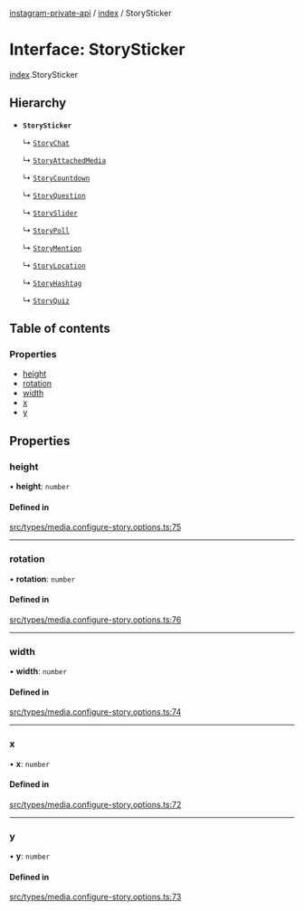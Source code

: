 [instagram-private-api](../../README.md) / [index](../../modules/index.md) / StorySticker

# Interface: StorySticker

[index](../../modules/index.md).StorySticker

## Hierarchy

- **`StorySticker`**

  ↳ [`StoryChat`](StoryChat.md)

  ↳ [`StoryAttachedMedia`](StoryAttachedMedia.md)

  ↳ [`StoryCountdown`](StoryCountdown.md)

  ↳ [`StoryQuestion`](StoryQuestion.md)

  ↳ [`StorySlider`](StorySlider.md)

  ↳ [`StoryPoll`](StoryPoll.md)

  ↳ [`StoryMention`](StoryMention.md)

  ↳ [`StoryLocation`](StoryLocation.md)

  ↳ [`StoryHashtag`](StoryHashtag.md)

  ↳ [`StoryQuiz`](StoryQuiz.md)

## Table of contents

### Properties

- [height](StorySticker.md#height)
- [rotation](StorySticker.md#rotation)
- [width](StorySticker.md#width)
- [x](StorySticker.md#x)
- [y](StorySticker.md#y)

## Properties

### height

• **height**: `number`

#### Defined in

[src/types/media.configure-story.options.ts:75](https://github.com/Nerixyz/instagram-private-api/blob/0e0721c/src/types/media.configure-story.options.ts#L75)

___

### rotation

• **rotation**: `number`

#### Defined in

[src/types/media.configure-story.options.ts:76](https://github.com/Nerixyz/instagram-private-api/blob/0e0721c/src/types/media.configure-story.options.ts#L76)

___

### width

• **width**: `number`

#### Defined in

[src/types/media.configure-story.options.ts:74](https://github.com/Nerixyz/instagram-private-api/blob/0e0721c/src/types/media.configure-story.options.ts#L74)

___

### x

• **x**: `number`

#### Defined in

[src/types/media.configure-story.options.ts:72](https://github.com/Nerixyz/instagram-private-api/blob/0e0721c/src/types/media.configure-story.options.ts#L72)

___

### y

• **y**: `number`

#### Defined in

[src/types/media.configure-story.options.ts:73](https://github.com/Nerixyz/instagram-private-api/blob/0e0721c/src/types/media.configure-story.options.ts#L73)
